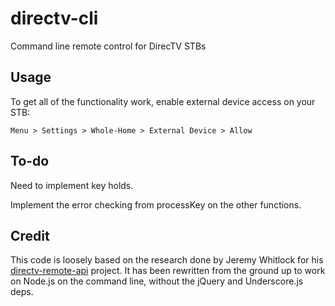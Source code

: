 directv-cli
===========

Command line remote control for DirecTV STBs

Usage
-----

To get all of the functionality work, enable external device access on your STB:

    Menu > Settings > Whole-Home > External Device > Allow

To-do
-----

Need to implement key holds.

Implement the error checking from processKey on the other functions.

Credit
------

This code is loosely based on the research done by Jeremy Whitlock for his [directv-remote-api](https://github.com/whitlockjc/directv-remote-api) project. It has been rewritten from the ground up to work on Node.js on the command line, without the jQuery and Underscore.js deps.
